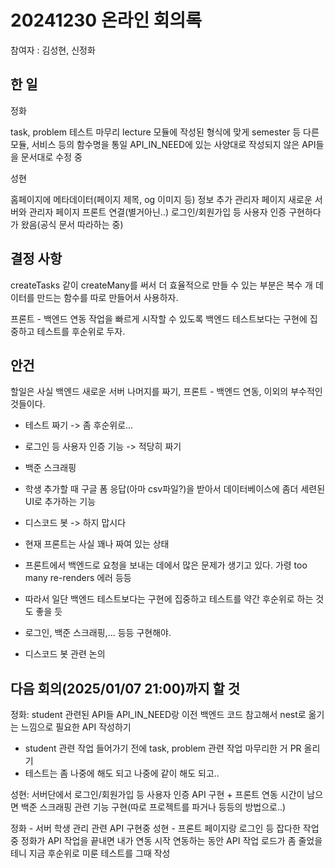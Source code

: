 # 20241230 온라인 회의록

참여자 : 김성현, 신정화

## 한 일

정화

task, problem 테스트 마무리
lecture 모듈에 작성된 형식에 맞게 semester 등 다른 모듈, 서비스 등의 함수명을 통일
API_IN_NEED에 있는 사양대로 작성되지 않은 API들을 문서대로 수정 중

성현

홈페이지에 메타데이터(페이지 제목, og 이미지 등) 정보 추가
관리자 페이지 새로운 서버와 관리자 페이지 프론트 연결(별거아닌..)
로그인/회원가입 등 사용자 인증 구현하다가 왔음(공식 문서 따라하는 중)

## 결정 사항

createTasks 같이 createMany를 써서 더 효율적으로 만들 수 있는 부분은 복수 개 데이터를 만드는 함수를 따로 만들어서 사용하자.

프론트 - 백엔드 연동 작업을 빠르게 시작할 수 있도록 백엔드 테스트보다는 구현에 집중하고 테스트를 후순위로 두자.

## 안건

할일은 사실 백엔드 새로운 서버 나머지를 짜기, 프론트 - 백엔드 연동, 이외의 부수적인 것들이다.

- 테스트 짜기 -> 좀 후순위로...
- 로그인 등 사용자 인증 기능 -> 적당히 짜기
- 백준 스크래핑
- 학생 추가할 때 구글 폼 응답(아마 csv파일?)을 받아서 데이터베이스에 좀더 세련된 UI로 추가하는 기능

- 디스코드 봇 -> 하지 맙시다

- 현재 프론트는 사실 꽤나 짜여 있는 상태
- 프론트에서 백엔드로 요청을 보내는 데에서 많은 문제가 생기고 있다. 가령 too many re-renders 에러 등등

- 따라서 일단 백엔드 테스트보다는 구현에 집중하고 테스트를 약간 후순위로 하는 것도 좋을 듯
- 로그인, 백준 스크래핑,... 등등 구현해야.
- 디스코드 봇 관련 논의

## 다음 회의(2025/01/07 21:00)까지 할 것

정화: student 관련된 API들 API_IN_NEED랑 이전 백엔드 코드 참고해서 nest로 옮기는 느낌으로 필요한 API 작성하기
 - student 관련 작업 들어가기 전에 task, problem 관련 작업 마무리한 거 PR 올리기
 - 테스트는 좀 나중에 해도 되고 나중에 같이 해도 되고..

성현: 서버단에서 로그인/회원가입 등 사용자 인증 API 구현 + 프론트 연동
시간이 남으면 백준 스크래핑 관련 기능 구현(따로 프로젝트를 파거나 등등의 방법으로..)


정화 - 서버 학생 관리 관련 API 구현중
성현 - 프론트 페이지랑 로그인 등 잡다한 작업중
정화가 API 작업을 끝내면 내가 연동 시작
연동하는 동안 API 작업 로드가 좀 줄었을 테니 지금 후순위로 미룬 테스트를 그때 작성